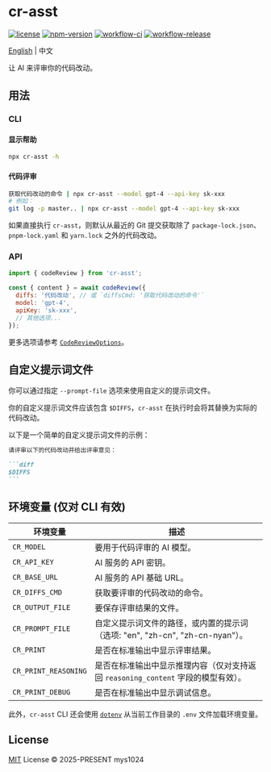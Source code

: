 # cr-asst

[![license](https://img.shields.io/github/license/mys1024/cr-asst)](./LICENSE)
[![npm-version](https://img.shields.io/npm/v/cr-asst?color=%23cb3837)](https://www.npmjs.com/package/cr-asst)
[![workflow-ci](https://img.shields.io/github/actions/workflow/status/mys1024/cr-asst/ci.yml?label=ci)](https://github.com/mys1024/cr-asst/actions/workflows/ci.yml)
[![workflow-release](https://img.shields.io/github/actions/workflow/status/mys1024/cr-asst/release.yml?label=release)](https://github.com/mys1024/cr-asst/actions/workflows/release.yml)

[English](./README.md) | 中文

让 AI 来评审你的代码改动。

## 用法

### CLI

#### 显示帮助

```sh
npx cr-asst -h
```

#### 代码评审

```sh
获取代码改动的命令 | npx cr-asst --model gpt-4 --api-key sk-xxx
# 例如：
git log -p master.. | npx cr-asst --model gpt-4 --api-key sk-xxx
```

如果直接执行 `cr-asst`，则默认从最近的 Git 提交获取除了 `package-lock.json`、`pnpm-lock.yaml` 和 `yarn.lock` 之外的代码改动。

### API

```javascript
import { codeReview } from 'cr-asst';

const { content } = await codeReview({
  diffs: '代码改动', // 或 `diffsCmd: '获取代码改动的命令'`
  model: 'gpt-4',
  apiKey: 'sk-xxx',
  // 其他选项...
});
```

更多选项请参考 [`CodeReviewOptions`](./src/types.ts)。

## 自定义提示词文件

你可以通过指定 `--prompt-file` 选项来使用自定义的提示词文件。

你的自定义提示词文件应该包含 `$DIFFS`，`cr-asst` 在执行时会将其替换为实际的代码改动。

以下是一个简单的自定义提示词文件的示例：

````markdown
请评审以下的代码改动并给出评审意见：

```diff
$DIFFS
```
````

## 环境变量 (仅对 CLI 有效)

| 环境变量             | 描述                                                                              |
| -------------------- | --------------------------------------------------------------------------------- |
| `CR_MODEL`           | 要用于代码评审的 AI 模型。                                                        |
| `CR_API_KEY`         | AI 服务的 API 密钥。                                                              |
| `CR_BASE_URL`        | AI 服务的 API 基础 URL。                                                          |
| `CR_DIFFS_CMD`       | 获取要评审的代码改动的命令。                                                      |
| `CR_OUTPUT_FILE`     | 要保存评审结果的文件。                                                            |
| `CR_PROMPT_FILE`     | 自定义提示词文件的路径，或内置的提示词（选项: "en", "zh-cn", "zh-cn-nyan"）。     |
| `CR_PRINT`           | 是否在标准输出中显示评审结果。                                                    |
| `CR_PRINT_REASONING` | 是否在标准输出中显示推理内容（仅对支持返回 `reasoning_content` 字段的模型有效）。 |
| `CR_PRINT_DEBUG`     | 是否在标准输出中显示调试信息。                                                    |

此外，`cr-asst` CLI 还会使用 [`dotenv`](https://www.npmjs.com/package/dotenv) 从当前工作目录的 `.env` 文件加载环境变量。

## License

[MIT](./LICENSE) License &copy; 2025-PRESENT mys1024
